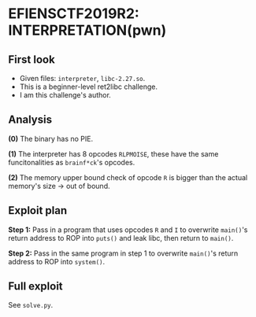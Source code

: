 
# EFIENSCTF2019R2: INTERPRETATION(pwn)
## First look
- Given files: `interpreter`, `libc-2.27.so`.
- This is a beginner-level ret2libc challenge.
- I am this challenge's author.
## Analysis
**(0)** The binary has no PIE.

**(1)** The interpreter has 8 opcodes `RLPMOISE`, these have the same funcitonalities as `brainf*ck`'s opcodes.

**(2)** The memory upper bound check  of opcode `R` is bigger than the actual memory's size -> out of bound.

## Exploit plan
**Step 1:** Pass in a program that uses opcodes `R` and `I`  to overwrite `main()`'s return address to ROP into `puts()` and leak libc, then return to `main()`.

**Step 2:** Pass in the same program in step 1 to overwrite `main()`'s return address to ROP into `system()`.

## Full exploit
See `solve.py`.
